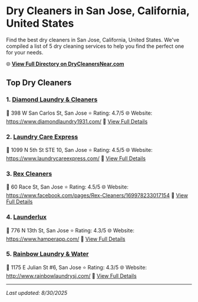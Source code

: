 # Dry Cleaners in San Jose, California, United States

Find the best dry cleaners in San Jose, California, United States. We've compiled a list of 5 dry cleaning services to help you find the perfect one for your needs.

🌐 **[View Full Directory on DryCleanersNear.com](https://drycleanersnear.com/city/US/California/San%20Jose)**

## Top Dry Cleaners

### 1. [Diamond Laundry & Cleaners](https://drycleanersnear.com/dryCleaner/689d436f756b71cad101f0fe/diamond-laundry-cleaners)
📍 398 W San Carlos St, San Jose
⭐ Rating: 4.7/5
🌐 Website: https://www.diamondlaundry1931.com/
🔗 [View Full Details](https://drycleanersnear.com/dryCleaner/689d436f756b71cad101f0fe/diamond-laundry-cleaners)

### 2. [Laundry Care Express](https://drycleanersnear.com/dryCleaner/689d4332756b71cad101edea/laundry-care-express)
📍 1099 N 5th St STE 10, San Jose
⭐ Rating: 4.5/5
🌐 Website: https://www.laundrycareexpress.com/
🔗 [View Full Details](https://drycleanersnear.com/dryCleaner/689d4332756b71cad101edea/laundry-care-express)

### 3. [Rex Cleaners](https://drycleanersnear.com/dryCleaner/689d433f756b71cad101ef7a/rex-cleaners)
📍 60 Race St, San Jose
⭐ Rating: 4.5/5
🌐 Website: https://www.facebook.com/pages/Rex-Cleaners/169978233017154
🔗 [View Full Details](https://drycleanersnear.com/dryCleaner/689d433f756b71cad101ef7a/rex-cleaners)

### 4. [Launderlux](https://drycleanersnear.com/dryCleaner/689d4331756b71cad101eda8/launderlux)
📍 776 N 13th St, San Jose
⭐ Rating: 4.3/5
🌐 Website: https://www.hamperapp.com/
🔗 [View Full Details](https://drycleanersnear.com/dryCleaner/689d4331756b71cad101eda8/launderlux)

### 5. [Rainbow Laundry & Water](https://drycleanersnear.com/dryCleaner/689d4349756b71cad101efe4/rainbow-laundry-water)
📍 1175 E Julian St #6, San Jose
⭐ Rating: 4.3/5
🌐 Website: http://www.rainbowlaundrysj.com/
🔗 [View Full Details](https://drycleanersnear.com/dryCleaner/689d4349756b71cad101efe4/rainbow-laundry-water)


---

*Last updated: 8/30/2025*

